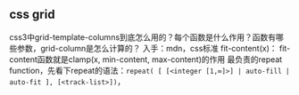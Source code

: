 
## css grid
css3中grid-template-columns到底怎么用的？每个函数是什么作用？函数有哪些参数，grid-column是怎么计算的？
入手：mdn，css标准
fit-content(x)： fit-content函数就是clamp(x, min-content, max-content)的作用
最负责的repeat function，先看下repeat的语法：`repeat( [ [<integer [1,∞]>] | auto-fill | auto-fit ], [<track-list>])`，
